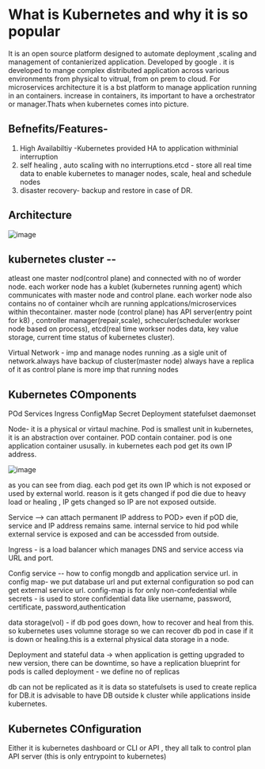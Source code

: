 # What is Kubernetes and why it is so popular
It is an open source platform designed to automate deployment ,scaling and management of contanierized application. Developed by google . it is developed to mange complex distributed application across various environments from physical to vitrual, from on prem to cloud.
For microservices architecture it is a bst platform to manage application running in an containers.
increase in containers, its important to have a orchestrator or manager.Thats when kubernetes comes into picture.


## Befnefits/Features- 
1. High Availabiltiy -Kubernetes provided HA to application withminial interruption
2. self healing , auto scaling with no interruptions.etcd - store all real time data to enable kubernetes to manager nodes, scale, heal and schedule nodes
4. disaster recovery- backup and restore in case of DR.


## Architecture

![image](https://github.com/user-attachments/assets/08e4d331-5b5a-4bea-ac19-c5efea1daa98)

## kubernetes cluster -- 
atleast one master nod(control plane) and connected with no of worder node. 
each worker node has a kublet (kubernetes running agent) which communicates with master node and control plane.
each worker node also contains no of container whcih are running applcations/microservices within thecontainer.
master node (control plane) has API server(entry point for k8) , controller manager(repair,scale), scheculer(scheduler workser node based on process), etcd(real time workser nodes data, key value storage, current time status of kubernetes cluster).

Virtual Network - imp and manage nodes running .as a sigle unit of network.always have backup of cluster(master node) always have a replica of it as control plane is more imp that running nodes

## Kubernetes COmponents
POd
Services
Ingress
ConfigMap
Secret
Deployment
statefulset
daemonset

Node- it is a physical or virtaul machine. 
Pod is smallest unit in kubernetes, it is an abstraction over container. POD contain container. pod is one application container ususally. in kubernetes each pod get its own IP address.

![image](https://github.com/user-attachments/assets/52d67483-3495-4710-855f-306e55805533)

as you can see from diag. each pod get its own IP which is not exposed or used by external world. reason is it gets changed if
pod die due to heavy load or healing , IP gets changed so IP are not exposed outside.

Service -->  can attach permanent IP address to POD> even if pOD die, service and IP address remains same.
internal service to hid pod while external service is exposed and can be accessded from outside.

Ingress - is a load balancer which manages DNS and service access via URL and port.

Config service -- how to config mongdb and application service url. in config map- we put database url and put external configuration so pod can get external service url. config-map is for only non-confedential 
while secrets - is used to store confidential data like username, password, certificate, password,authentication

data storage(vol) - if db pod goes down, how to recover and heal from this. so kubernetes uses volumne storage so we can recover db pod in case if it is down or healing.this is a external physical data storage in a node.

Deployment and stateful data -> when application is getting upgraded to new version, there can be downtime, so have a replication 
blueprint for pods is called deployment - we define no of replicas

db can not be replicated as it is data so statefulsets is used to create replica for DB.it is advisable to have DB outside k cluster while applications inside kubernetes.

## Kubernetes COnfiguration

Either it is kubernetes dashboard or CLI or API , they all talk to control plan API server (this is only entrypoint to kubernetes)



